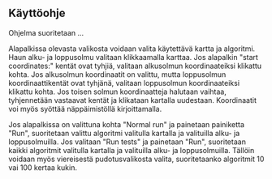 ## Käyttöohje

Ohjelma suoritetaan ...

Alapalkissa olevasta valikosta voidaan valita käytettävä kartta ja algoritmi.
Haun alku- ja loppusolmu valitaan klikkaamalla karttaa. 
Jos alapalkin "start coordinates:" kentät ovat tyhjiä, valitaan alkusolmun koordinaateiksi klikattu kohta.
Jos alkusolmun koordinaatit on valittu, mutta loppusolmun koordinaattikentät ovat tyhjänä, valitaan loppusolmun koordinaateiksi klikattu kohta.
Jos toisen solmun koordinaatteja halutaan vaihtaa, tyhjennetään vastaavat kentät ja klikataan kartalla uudestaan.
Koordinaatit voi myös syöttää näppäimistöllä kirjoittamalla.

Jos alapalkissa on valittuna kohta "Normal run" ja painetaan painiketta "Run", suoritetaan valittu algoritmi
valitulla kartalla ja valituilla alku- ja loppusolmuilla. Jos valitaan "Run tests" ja painetaan "Run", suoritetaan kaikki algoritmit 
valitulla kartalla ja valituilla alku- ja loppusolmuilla. Tällöin voidaan myös viereisestä pudotusvalikosta valita, suoritetaanko algoritmit 10 vai 100 kertaa kukin.